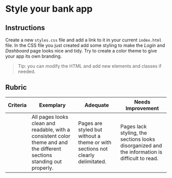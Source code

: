# Style your bank app

## Instructions

Create a new `styles.css` file and add a link to it in your current `index.html` file. In the CSS file you just created add some styling to make the *Login* and *Dashboard* page looks nice and tidy. Try to create a color theme to give your app its own branding.

> Tip: you can modify the HTML and add new elements and classes if needed.

## Rubric

| Criteria | Exemplary                                                                                                               | Adequate                                                                       | Needs Improvement                                                                             |
| -------- | ----------------------------------------------------------------------------------------------------------------------- | ------------------------------------------------------------------------------ | --------------------------------------------------------------------------------------------- |
|          | All pages looks clean and readable, with a consistent color theme and and the different sections standing out properly. | Pages are styled but without a theme or with sections not clearly delimitated. | Pages lack styling, the sections looks disorganized and the information is difficult to read. |